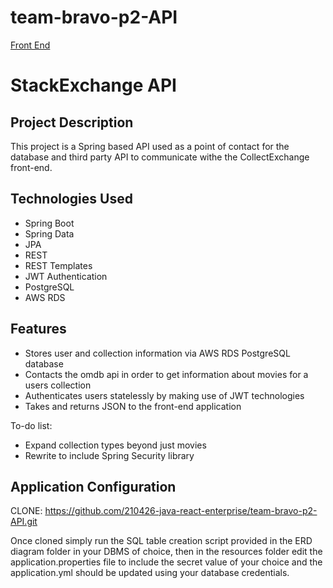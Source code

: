 # team-bravo-p2-API
[Front End](https://github.com/210426-java-react-enterprise/team-bravo-p2-WebApp)


# StackExchange API

## Project Description

This project is a Spring based API used as a point of contact for the database and third party API to communicate withe the CollectExchange front-end.

## Technologies Used

* Spring Boot
* Spring Data
* JPA
* REST
* REST Templates
* JWT Authentication
* PostgreSQL
* AWS RDS

## Features

* Stores user and collection information via AWS RDS PostgreSQL database
* Contacts the omdb api in order to get information about movies for a users collection
* Authenticates users statelessly by making use of JWT technologies
* Takes and returns JSON to the front-end application

To-do list:
* Expand collection types beyond just movies
* Rewrite to include Spring Security library

## Application Configuration
   
CLONE: https://github.com/210426-java-react-enterprise/team-bravo-p2-API.git

Once cloned simply run the SQL table creation script provided in the ERD diagram folder in your DBMS of choice, then in the
resources folder edit the application.properties file to include the secret value of your choice and the application.yml
should be updated using your database credentials. 


